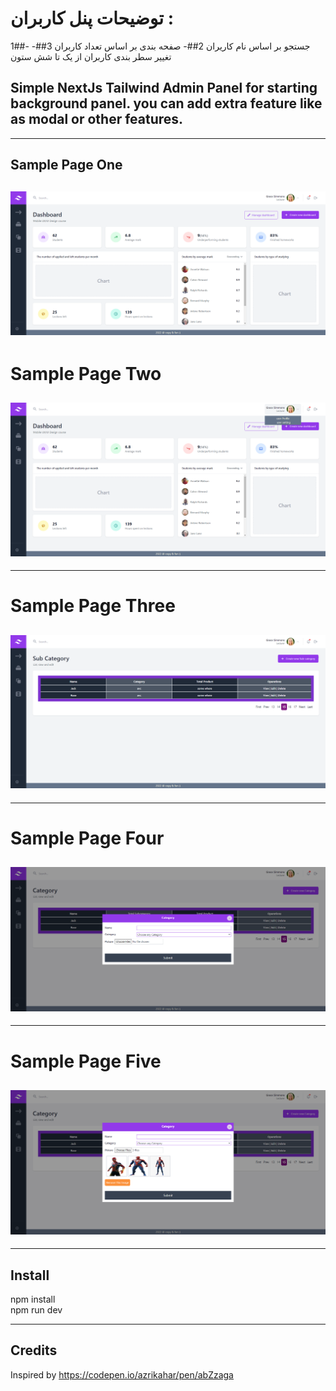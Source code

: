 
# توضیحات پنل کاربران : 
1##- جستجو بر اساس نام کاریران 
2##- صفحه بندی بر اساس تعداد کاربران
3##- تغییر سطر بندی کاربران از یک تا شش ستون


## Simple NextJs Tailwind Admin Panel for starting background panel. you can add extra feature like as modal or other features.

---

## Sample Page One

## ![This is a alt text.](/public/01.png)

# Sample Page Two

## ![This is a alt text.](/public/02.png)

---

# Sample Page Three

## ![This is a alt text.](/public/03.png)

---

# Sample Page Four

## ![This is a alt text.](/public/04.png)

---

# Sample Page Five

## ![This is a alt text.](/public/05.png)

---

## Install

npm install <br />
npm run dev

---

## Credits

Inspired by https://codepen.io/azrikahar/pen/abZzaga
